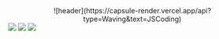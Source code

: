 <div align="center">
  ![header](https://capsule-render.vercel.app/api?type=Waving&text=JSCoding)
</div>

<!--
**jjang0617/jjang0617** is a ✨ _special_ ✨ repository because its `README.md` (this file) appears on your GitHub profile.

Here are some ideas to get you started:

- 🔭 I’m currently working on ...
- 🌱 I’m currently learning ...
- 👯 I’m looking to collaborate on ...
- 🤔 I’m looking for help with ...
- 💬 Ask me about ...
- 📫 How to reach me: ...
- 😄 Pronouns: ...
- ⚡ Fun fact: ...
-->

<img src="https://img.shields.io/badge/.Net-512BD4?style=flat&logo=.Net&logoColor=white"/>
<img src="https://img.shields.io/badge/AdBlock-F40D12?style=flat&logo=AdBlock&logoColor=white"/>
<img src="https://img.shields.io/badge/PhotoShop-31A8FF?style=flat&logo=PhotoShop&logoColor=white"/>
